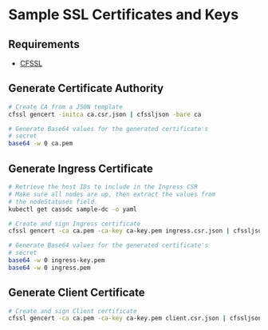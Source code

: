# Sample SSL Certificates and Keys

## Requirements

* [CFSSL](https://cfssl.org/)

## Generate Certificate Authority

```bash
# Create CA from a JSON template
cfssl gencert -initca ca.csr.json | cfssljson -bare ca

# Generate Base64 values for the generated certificate's
# secret
base64 -w 0 ca.pem
```

## Generate Ingress Certificate

```bash
# Retrieve the host IDs to include in the Ingress CSR
# Make sure all nodes are up, then extract the values from
# the nodeStatuses field.
kubectl get cassdc sample-dc -o yaml

# Create and sign Ingress certificate
cfssl gencert -ca ca.pem -ca-key ca-key.pem ingress.csr.json | cfssljson -bare ingress

# Generate Base64 values for the generated certificate's
# secret
base64 -w 0 ingress-key.pem
base64 -w 0 ingress.pem
```

## Generate Client Certificate

```bash
# Create and sign Client certificate
cfssl gencert -ca ca.pem -ca-key ca-key.pem client.csr.json | cfssljson -bare client
```
